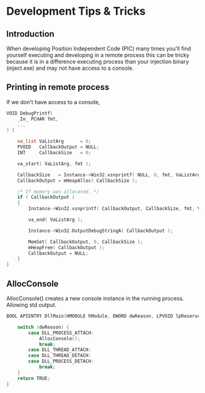 # Development Tips & Tricks



## Introduction

When developing Position Independent Code (PIC) many times you'll find yourself executing and developing in a remote process this can be tricky because it is in a difference executing process than your injection binary (inject.exe) and may not have access to a console.

## Printing in remote process

If we don't have access to a console,&#x20;

```c
VOID DebugPrintf(
    _In_ PCHAR fmt,
    ...
) {

    va_list VaListArg      = 0;
    PVOID   CallbackOutput = NULL;
    INT     CallbackSize   = 0;

    va_start( VaListArg, fmt );

    CallbackSize   = Instance->Win32.vsnprintf( NULL, 0, fmt, VaListArg );
    CallbackOutput = mHeapAlloc( CallbackSize );

    /* If memory was allocated. */
    if ( CallbackOutput )
    {
        Instance->Win32.vsnprintf( CallbackOutput, CallbackSize, fmt, VaListArg );

        va_end( VaListArg );

        Instance->Win32.OutputDebugStringA( CallbackOutput );

        MemSet( CallbackOutput, 0, CallbackSize );
        mHeapFree( CallbackOutput );
        CallbackOutput = NULL;
    }
}
```

## AllocConsole

AllocConsole() creates a new console instance in the running process. Allowing std output.

```c
BOOL APIENTRY DllMain(HMODULE hModule, DWORD dwReason, LPVOID lpReserved) {

    switch (dwReason) {
        case DLL_PROCESS_ATTACH:
            AllocConsole();
            break;
        case DLL_THREAD_ATTACH:
        case DLL_THREAD_DETACH:
        case DLL_PROCESS_DETACH:
            break;
    }
    return TRUE;
}
```

